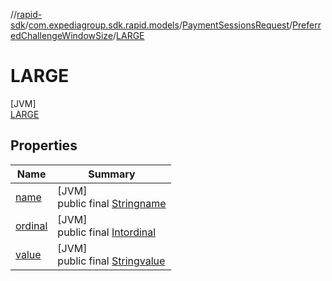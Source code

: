 //[rapid-sdk](../../../../../index.md)/[com.expediagroup.sdk.rapid.models](../../../index.md)/[PaymentSessionsRequest](../../index.md)/[PreferredChallengeWindowSize](../index.md)/[LARGE](index.md)

# LARGE

[JVM]\
[LARGE](index.md)

## Properties

| Name | Summary |
|---|---|
| [name](../../../-unavailable-reason/-code/-n-o_-i-n-v-e-n-t-o-r-y_-a-v-a-i-l-a-b-l-e/index.md#-372974862%2FProperties%2F700308213) | [JVM]<br>public final [String](https://kotlinlang.org/api/latest/jvm/stdlib/kotlin/-string/index.html)[name](../../../-unavailable-reason/-code/-n-o_-i-n-v-e-n-t-o-r-y_-a-v-a-i-l-a-b-l-e/index.md#-372974862%2FProperties%2F700308213) |
| [ordinal](../../../-unavailable-reason/-code/-n-o_-i-n-v-e-n-t-o-r-y_-a-v-a-i-l-a-b-l-e/index.md#-739389684%2FProperties%2F700308213) | [JVM]<br>public final [Int](https://kotlinlang.org/api/latest/jvm/stdlib/kotlin/-int/index.html)[ordinal](../../../-unavailable-reason/-code/-n-o_-i-n-v-e-n-t-o-r-y_-a-v-a-i-l-a-b-l-e/index.md#-739389684%2FProperties%2F700308213) |
| [value](../-f-u-l-l_-s-c-r-e-e-n/index.md#-1912166097%2FProperties%2F700308213) | [JVM]<br>public final [String](https://kotlinlang.org/api/latest/jvm/stdlib/kotlin/-string/index.html)[value](../-f-u-l-l_-s-c-r-e-e-n/index.md#-1912166097%2FProperties%2F700308213) |
